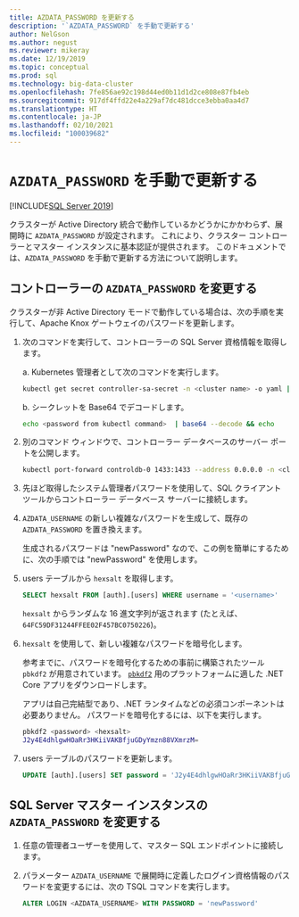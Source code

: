 ```yaml
---
title: AZDATA_PASSWORD を更新する
description: '`AZDATA_PASSWORD` を手動で更新する'
author: NelGson
ms.author: negust
ms.reviewer: mikeray
ms.date: 12/19/2019
ms.topic: conceptual
ms.prod: sql
ms.technology: big-data-cluster
ms.openlocfilehash: 7fe856ae92c198d44ed0b11d1d2ce808e87fb4eb
ms.sourcegitcommit: 917df4ffd22e4a229af7dc481dcce3ebba0aa4d7
ms.translationtype: HT
ms.contentlocale: ja-JP
ms.lasthandoff: 02/10/2021
ms.locfileid: "100039682"
---
```

# <a name="manually-update-azdata_password"></a>`AZDATA_PASSWORD` を手動で更新する

[!INCLUDE[SQL Server 2019](../includes/applies-to-version/sqlserver2019.md)]

クラスターが Active Directory 統合で動作しているかどうかにかかわらず、展開時に `AZDATA_PASSWORD` が設定されます。 これにより、クラスター コントローラーとマスター インスタンスに基本認証が提供されます。 このドキュメントでは、`AZDATA_PASSWORD` を手動で更新する方法について説明します。

## <a name="change-azdata_password-for-controller"></a>コントローラーの `AZDATA_PASSWORD` を変更する

クラスターが非 Active Directory モードで動作している場合は、次の手順を実行して、Apache Knox ゲートウェイのパスワードを更新します。

1. 次のコマンドを実行して、コントローラーの SQL Server 資格情報を取得します。

   a. Kubernetes 管理者として次のコマンドを実行します。

   ```bash
   kubectl get secret controller-sa-secret -n <cluster name> -o yaml | grep password
   ```

   b. シークレットを Base64 でデコードします。
   
   ```bash
   echo <password from kubectl command>  | base64 --decode && echo
   ```

1. 別のコマンド ウィンドウで、コントローラー データベースのサーバー ポートを公開します。

   ```bash
   kubectl port-forward controldb-0 1433:1433 --address 0.0.0.0 -n <cluster name>
   ```
 
1. 先ほど取得したシステム管理者パスワードを使用して、SQL クライアント ツールからコントローラー データベース サーバーに接続します。

1. `AZDATA_USERNAME` の新しい複雑なパスワードを生成して、既存の `AZDATA_PASSWORD` を置き換えます。

   生成されるパスワードは "newPassword" なので、この例を簡単にするために、次の手順では "newPassword" を使用します。 

1. users テーブルから `hexsalt` を取得します。

   ```sql
   SELECT hexsalt FROM [auth].[users] WHERE username = '<username>'
   ```

   `hexsalt` からランダムな 16 進文字列が返されます (たとえば、`64FC59DF31244FFEE02F457BC0750226`)。

1. `hexsalt` を使用して、新しい複雑なパスワードを暗号化します。

   参考までに、パスワードを暗号化するための事前に構築されたツール `pbkdf2` が用意されています。 [`pbkdf2`](https://github.com/microsoft/sql-server-samples/tree/master/samples/features/sql-big-data-cluster/security/password-hashing/pbkdf2/prebuilt-binaries) 用のプラットフォームに適した .NET Core アプリをダウンロードします。

   アプリは自己完結型であり、.NET ランタイムなどの必須コンポーネントは必要ありません。 パスワードを暗号化するには、以下を実行します。

   ```bash
   pbkdf2 <password> <hexsalt>
   J2y4E4dhlgwHOaRr3HKiiVAKBfjuGDyYmzn88VXmrzM=
   ```

1. users テーブルのパスワードを更新します。

   ```SQL
   UPDATE [auth].[users] SET password = 'J2y4E4dhlgwHOaRr3HKiiVAKBfjuGDyYmzn88VXmrzM=' WHERE username = '<username>'
   ```

## <a name="change-azdata_password-in-the-sql-server-master-instance"></a>SQL Server マスター インスタンスの `AZDATA_PASSWORD` を変更する

1. 任意の管理者ユーザーを使用して、マスター SQL エンドポイントに接続します。

1. パラメーター `AZDATA_USERNAME` で展開時に定義したログイン資格情報のパスワードを変更するには、次の TSQL コマンドを実行します。

   ```sql
   ALTER LOGIN <AZDATA_USERNAME> WITH PASSWORD = 'newPassword'
   ```
